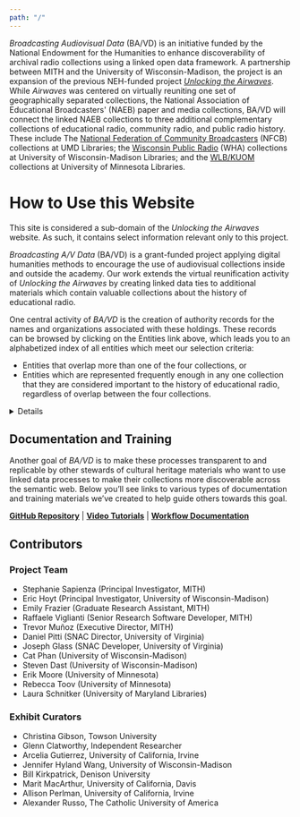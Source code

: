 ```yaml
---
path: "/"
---
```

_Broadcasting Audiovisual Data_ (BA/VD) is an initiative  funded by the National Endowment for the Humanities to enhance discoverability of archival radio collections using a linked open data framework. A partnership between MITH and the University of Wisconsin-Madison, the project is an expansion of the previous NEH-funded project [_Unlocking the Airwaves_](https://www.unlockingtheairwaves.org/). While _Airwaves_ was centered on virtually reuniting one set of geographically separated collections, the National Association of Educational Broadcasters' (NAEB) paper and media collections, BA/VD will connect the linked NAEB collections to three additional complementary collections of educational radio, community radio, and public radio history. These include The [National Federation of Community Broadcasters](https://www.lib.umd.edu/news/2018/08/nfcb) (NFCB) collections at UMD Libraries; the [Wisconsin Public Radio](https://www.library.wisc.edu/news/2019/05/17/uw-madison-archives-receives-clir-award-to-digitize-250-at-risk-recordings/) (WHA) collections at University of Wisconsin-Madison Libraries; and the [WLB/KUOM](https://www.continuum.umn.edu/2019/10/u-libraries-receives-44000-for-radio-digitization/) collections at University of Minnesota Libraries.

# How to Use this Website

This site is considered a sub-domain of the _Unlocking the Airwaves_ website. As such, it contains select information relevant only to this project.

_Broadcasting A/V Data_ (BA/VD) is a grant-funded project applying digital humanities methods to encourage the use of audiovisual collections inside and outside the academy. Our work extends the virtual reunification activity of _Unlocking the Airwaves_ by creating linked data ties to additional materials which contain valuable collections about the history of educational radio.

One central activity of _BA/VD_ is the creation of authority records for the names and organizations associated with these holdings. These records can be browsed by clicking on the Entities link above, which leads you to an alphabetized index of all entities which meet our selection criteria:

- Entities that overlap more than one of the four collections, or
- Entities which are represented frequently enough in any one collection that they are considered important to the history of educational radio, regardless of overlap between the four collections.

<details>

The Entities index page is similar to the People and Organizations index pages on the _Airwaves_ site. As such, they are only browsable, and not searchable. This approach is by design, because _BA/VD_’s research question address the question of exploring collections through a network-centric lens, as opposed to a content-centric lens.

Due to this emphasis on networks, we have also created a visualization that helps show where and how often overlaps occur between the entities represented in these four collections. Instead of viewing the collections themselves as snapshots of a particular historical moment or trend, we can view them as products of networked knowledge flows governed by institutional structures and individual whimsy.

Lastly, below you will see a list of ten new digital exhibits created by the BA/VD team of curators specifically for this project. These exhibits were created by using this website, and by asking curators to think about and explore the collections thinking about these networked knowledge flows, as opposed to exploring them thinking about pre-determined, content-centric subjects or themes. The exhibits are hosted on the _Airwaves_ website, alongside the original set of exhibits created for that project. Clicking on an exhibit thumnail from the index below will launch a new tab leading you to that exhibit back at the Airwaves site. To return to this site, close that tab and return here.

</details>

## Documentation and Training

Another goal of _BA/VD_ is to make these processes transparent to and replicable by other stewards of cultural heritage materials who want to use linked data processes to make their collections more discoverable across the semantic web. Below you’ll see links to various types of documentation and training materials we’ve created to help guide others towards this goal. 

**[GitHub Repository](https://github.com/umd-mith/broadcasting)**      | **[Video Tutorials](https://vimeo.com/showcase/9765583)**    |   **[Workflow Documentation](https://drive.google.com/drive/folders/1wR4qzQngN0f7q3os4YqIY_CFYFegoZQV?usp=sharing)**

## Contributors

### Project Team
* Stephanie Sapienza (Principal Investigator, MITH)
* Eric Hoyt (Principal Investigator, University of Wisconsin-Madison)
* Emily Frazier (Graduate Research Assistant, MITH)
* Raffaele Viglianti (Senior Research Software Developer, MITH)
* Trevor Muñoz (Executive Director, MITH)
* Daniel Pitti (SNAC Director, University of Virginia)
* Joseph Glass (SNAC Developer, University of Virginia)
* Cat Phan (University of Wisconsin-Madison)
* Steven Dast (University of Wisconsin-Madison)
* Erik Moore (University of Minnesota)
* Rebecca Toov (University of Minnesota)
* Laura Schnitker (University of Maryland Libraries)

### Exhibit Curators

* Christina Gibson, Towson University
* Glenn Clatworthy, Independent Researcher
* Arcelia Gutierrez, University of California, Irvine
* Jennifer Hyland Wang, University of Wisconsin-Madison
* Bill Kirkpatrick, Denison University
* Marit MacArthur, University of California, Davis
* Allison Perlman, University of California, Irvine
* Alexander Russo, The Catholic University of America
  
